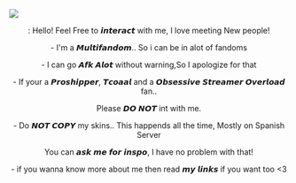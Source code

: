 <img src="https://64.media.tumblr.com/a8940c240a98a8dd8d9f534b74fce10a/015a3ef15a78910f-f6/s1280x1920/8466b9a52800cf8f47c7aa041840290814ae2865.pnj" width="" height="" />

<p align="center">
: Hello! Feel Free to 𝙞𝙣𝙩𝙚𝙧𝙖𝙘𝙩 with me, I love meeting New people!<p>


<p align="center">
- I'm a 𝙈𝙪𝙡𝙩𝙞𝙛𝙖𝙣𝙙𝙤𝙢.. So i can be in alot of fandoms</p>

<p align="center">
- I  can go 𝘼𝙛𝙠 𝘼𝙡𝙤𝙩 without warning,So I apologize for that</p>

<p align="center">
- If your a 𝙋𝙧𝙤𝙨𝙝𝙞𝙥𝙥𝙚𝙧, 𝙏𝙘𝙤𝙖𝙖𝙡 and a 𝙊𝙗𝙨𝙚𝙨𝙨𝙞𝙫𝙚 𝙎𝙩𝙧𝙚𝙖𝙢𝙚𝙧 𝙊𝙫𝙚𝙧𝙡𝙤𝙖𝙙 fan..</p>
<p align="center">
 Please 𝘿𝙊 𝙉𝙊𝙏 int with me.</p>

<p align="center">
- Do 𝙉𝙊𝙏 𝘾𝙊𝙋𝙔 my skins.. This happends all the time, Mostly on Spanish Server</p>
<p align="center">
You can 𝙖𝙨𝙠 𝙢𝙚 𝙛𝙤𝙧 𝙞𝙣𝙨𝙥𝙤, I have no problem with that!</p> 

<p align="center">
- if you wanna know more about me
then read 𝙢𝙮 𝙡𝙞𝙣𝙠𝙨 if you want too <3</p>





